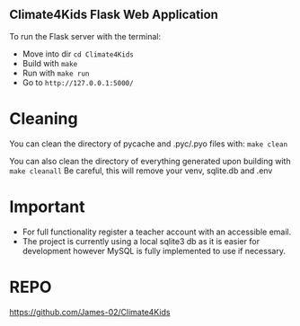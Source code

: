 ## Climate4Kids Flask Web Application

To run the Flask server with the terminal:
- Move into dir `cd Climate4Kids`
- Build with `make`
- Run with `make run`
- Go to `http://127.0.0.1:5000/`

# Cleaning
You can clean the directory of pycache and .pyc/.pyo files with: `make clean`

You can also clean the directory of everything generated upon building with `make cleanall` 
Be careful, this will remove your venv, sqlite.db and .env

# Important
* For full functionality register a teacher account with an accessible email.
* The project is currently using a local sqlite3 db as it is easier for development however MySQL is fully implemented to use if necessary.

# REPO
https://github.com/James-02/Climate4Kids
